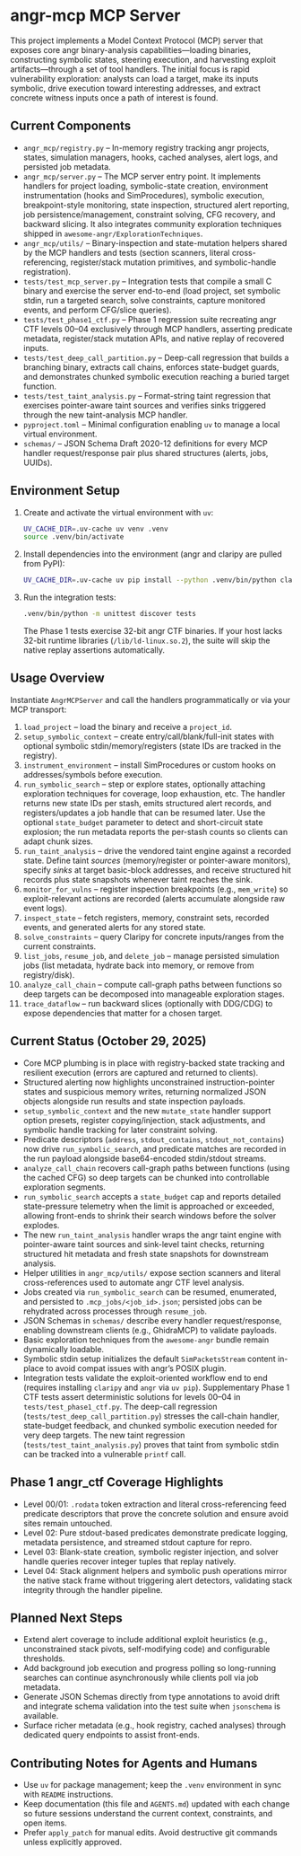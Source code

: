 # angr-mcp MCP Server

This project implements a Model Context Protocol (MCP) server that exposes
core angr binary-analysis capabilities—loading binaries, constructing symbolic
states, steering execution, and harvesting exploit artifacts—through a set of
tool handlers. The initial focus is rapid vulnerability exploration: analysts
can load a target, make its inputs symbolic, drive execution toward interesting
addresses, and extract concrete witness inputs once a path of interest is
found.

## Current Components

- `angr_mcp/registry.py` – In-memory registry tracking angr projects, states,
  simulation managers, hooks, cached analyses, alert logs, and persisted job
  metadata.
- `angr_mcp/server.py` – The MCP server entry point. It implements handlers for
  project loading, symbolic-state creation, environment instrumentation
  (hooks and SimProcedures), symbolic execution, breakpoint-style monitoring,
  state inspection, structured alert reporting, job persistence/management,
  constraint solving, CFG recovery, and backward slicing. It also integrates
  community exploration techniques shipped in
  `awesome-angr/ExplorationTechniques`.
- `angr_mcp/utils/` – Binary-inspection and state-mutation helpers shared by
  the MCP handlers and tests (section scanners, literal cross-referencing,
  register/stack mutation primitives, and symbolic-handle registration).
- `tests/test_mcp_server.py` – Integration tests that compile a small C binary
  and exercise the server end-to-end (load project, set symbolic stdin, run a
  targeted search, solve constraints, capture monitored events, and perform
  CFG/slice queries).
- `tests/test_phase1_ctf.py` – Phase 1 regression suite recreating angr CTF
  levels 00–04 exclusively through MCP handlers, asserting predicate metadata,
  register/stack mutation APIs, and native replay of recovered inputs.
- `tests/test_deep_call_partition.py` – Deep-call regression that builds a
  branching binary, extracts call chains, enforces state-budget guards, and
  demonstrates chunked symbolic execution reaching a buried target function.
- `tests/test_taint_analysis.py` – Format-string taint regression that
  exercises pointer-aware taint sources and verifies sinks triggered through
  the new taint-analysis MCP handler.
- `pyproject.toml` – Minimal configuration enabling `uv` to manage a local
  virtual environment.
- `schemas/` – JSON Schema Draft 2020-12 definitions for every MCP handler
  request/response pair plus shared structures (alerts, jobs, UUIDs).

## Environment Setup

1. Create and activate the virtual environment with `uv`:

   ```bash
   UV_CACHE_DIR=.uv-cache uv venv .venv
   source .venv/bin/activate
   ```

2. Install dependencies into the environment (angr and claripy are pulled from
   PyPI):

   ```bash
   UV_CACHE_DIR=.uv-cache uv pip install --python .venv/bin/python claripy angr
   ```

3. Run the integration tests:

   ```bash
   .venv/bin/python -m unittest discover tests
   ```

   The Phase 1 tests exercise 32-bit angr CTF binaries. If your host lacks
   32-bit runtime libraries (`/lib/ld-linux.so.2`), the suite will skip the
   native replay assertions automatically.

## Usage Overview

Instantiate `AngrMCPServer` and call the handlers programmatically or via your
MCP transport:

1. `load_project` – load the binary and receive a `project_id`.
2. `setup_symbolic_context` – create entry/call/blank/full-init states with
   optional symbolic stdin/memory/registers (state IDs are tracked in the
   registry).
3. `instrument_environment` – install SimProcedures or custom hooks on
   addresses/symbols before execution.
4. `run_symbolic_search` – step or explore states, optionally attaching
   exploration techniques for coverage, loop exhaustion, etc. The handler
   returns new state IDs per stash, emits structured alert records, and
   registers/updates a job handle that can be resumed later. Use the optional
   `state_budget` parameter to detect and short-circuit state explosion; the
   run metadata reports the per-stash counts so clients can adapt chunk sizes.
5. `run_taint_analysis` – drive the vendored taint engine against a recorded
   state. Define taint *sources* (memory/register or pointer-aware monitors),
   specify *sinks* at target basic-block addresses, and receive structured hit
   records plus state snapshots whenever taint reaches the sink.
6. `monitor_for_vulns` – register inspection breakpoints (e.g., `mem_write`)
   so exploit-relevant actions are recorded (alerts accumulate alongside raw
   event logs).
7. `inspect_state` – fetch registers, memory, constraint sets, recorded
   events, and generated alerts for any stored state.
8. `solve_constraints` – query Claripy for concrete inputs/ranges from the
   current constraints.
9. `list_jobs`, `resume_job`, and `delete_job` – manage persisted simulation
   jobs (list metadata, hydrate back into memory, or remove from registry/disk).
10. `analyze_call_chain` – compute call-graph paths between functions so deep
   targets can be decomposed into manageable exploration stages.
11. `trace_dataflow` – run backward slices (optionally with DDG/CDG) to expose
    dependencies that matter for a chosen target.

## Current Status (October 29, 2025)

- Core MCP plumbing is in place with registry-backed state tracking and
  resilient execution (errors are captured and returned to clients).
- Structured alerting now highlights unconstrained instruction-pointer states
  and suspicious memory writes, returning normalized JSON objects alongside run
  results and state inspection payloads.
- `setup_symbolic_context` and the new `mutate_state` handler support option
  presets, register copying/injection, stack adjustments, and symbolic handle
  tracking for later constraint solving.
- Predicate descriptors (`address`, `stdout_contains`, `stdout_not_contains`)
  now drive `run_symbolic_search`, and predicate matches are recorded in the
  run payload alongside base64-encoded stdin/stdout streams.
- `analyze_call_chain` recovers call-graph paths between functions (using the
  cached CFG) so deep targets can be chunked into controllable exploration
  segments.
- `run_symbolic_search` accepts a `state_budget` cap and reports detailed
  state-pressure telemetry when the limit is approached or exceeded, allowing
  front-ends to shrink their search windows before the solver explodes.
- The new `run_taint_analysis` handler wraps the angr taint engine with
  pointer-aware taint sources and sink-level taint checks, returning structured
  hit metadata and fresh state snapshots for downstream analysis.
- Helper utilities in `angr_mcp/utils/` expose section scanners and literal
  cross-references used to automate angr CTF level analysis.
- Jobs created via `run_symbolic_search` can be resumed, enumerated, and
  persisted to `.mcp_jobs/<job_id>.json`; persisted jobs can be rehydrated
  across processes through `resume_job`.
- JSON Schemas in `schemas/` describe every handler request/response, enabling
  downstream clients (e.g., GhidraMCP) to validate payloads.
- Basic exploration techniques from the `awesome-angr` bundle remain
  dynamically loadable.
- Symbolic stdin setup initializes the default `SimPacketsStream` content
  in-place to avoid compat issues with angr’s POSIX plugin.
- Integration tests validate the exploit-oriented workflow end to end (requires
  installing `claripy` and `angr` via `uv pip`). Supplementary Phase 1 CTF
  tests assert deterministic solutions for levels 00–04 in
  `tests/test_phase1_ctf.py`. The deep-call regression
  (`tests/test_deep_call_partition.py`) stresses the call-chain handler,
  state-budget feedback, and chunked symbolic execution needed for very deep
  targets. The new taint regression (`tests/test_taint_analysis.py`) proves that
  taint from symbolic stdin can be tracked into a vulnerable `printf` call.

## Phase 1 angr_ctf Coverage Highlights

- Level 00/01: `.rodata` token extraction and literal cross-referencing feed
  predicate descriptors that prove the concrete solution and ensure avoid sites
  remain untouched.
- Level 02: Pure stdout-based predicates demonstrate predicate logging,
  metadata persistence, and streamed stdout capture for repro.
- Level 03: Blank-state creation, symbolic register injection, and solver
  handle queries recover integer tuples that replay natively.
- Level 04: Stack alignment helpers and symbolic push operations mirror the
  native stack frame without triggering alert detectors, validating stack
  integrity through the handler pipeline.

## Planned Next Steps

- Extend alert coverage to include additional exploit heuristics (e.g.,
  unconstrained stack pivots, self-modifying code) and configurable thresholds.
- Add background job execution and progress polling so long-running searches
  can continue asynchronously while clients poll via job metadata.
- Generate JSON Schemas directly from type annotations to avoid drift and
  integrate schema validation into the test suite when `jsonschema` is
  available.
- Surface richer metadata (e.g., hook registry, cached analyses) through
  dedicated query endpoints to assist front-ends.

## Contributing Notes for Agents and Humans

- Use `uv` for package management; keep the `.venv` environment in sync with
  `README` instructions.
- Keep documentation (this file and `AGENTS.md`) updated with each change so
  future sessions understand the current context, constraints, and open items.
- Prefer `apply_patch` for manual edits. Avoid destructive git commands unless
  explicitly approved.
